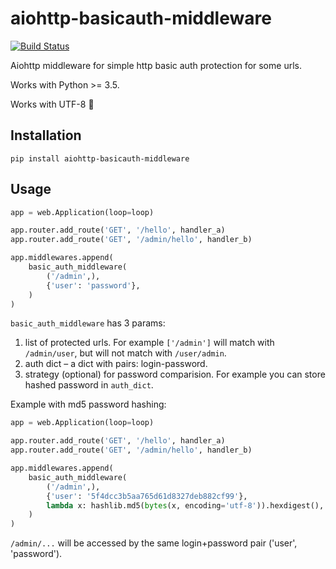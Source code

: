 # aiohttp-basicauth-middleware

[![Build Status](https://travis-ci.org/bugov/aiohttp-basicauth-middleware.svg?branch=master)](https://travis-ci.org/bugov/aiohttp-basicauth-middleware)


Aiohttp middleware for simple http basic
auth protection for some urls.

Works with Python >= 3.5.

Works with UTF-8 🖖

## Installation

    pip install aiohttp-basicauth-middleware

## Usage

```python
app = web.Application(loop=loop)

app.router.add_route('GET', '/hello', handler_a)
app.router.add_route('GET', '/admin/hello', handler_b)

app.middlewares.append(
    basic_auth_middleware(
        ('/admin',),
        {'user': 'password'},
    )
)
```

`basic_auth_middleware` has 3 params:

1. list of protected urls. For example `['/admin']` will match
   with `/admin/user`, but will not match with `/user/admin`.
2. auth dict – a dict with pairs: login-password.
3. strategy (optional) for password comparision. For example you can
   store hashed password in `auth_dict`.

Example with md5 password hashing:

```python
app = web.Application(loop=loop)

app.router.add_route('GET', '/hello', handler_a)
app.router.add_route('GET', '/admin/hello', handler_b)

app.middlewares.append(
    basic_auth_middleware(
        ('/admin',),
        {'user': '5f4dcc3b5aa765d61d8327deb882cf99'},
        lambda x: hashlib.md5(bytes(x, encoding='utf-8')).hexdigest(),
    )
)
```

`/admin/...` will be accessed by the same login+password pair ('user', 'password').
